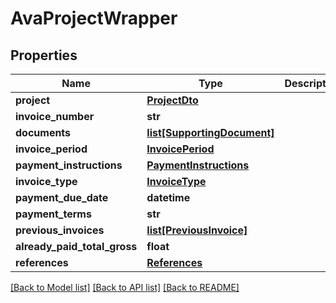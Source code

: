 # AvaProjectWrapper

## Properties
Name | Type | Description | Notes
------------ | ------------- | ------------- | -------------
**project** | [**ProjectDto**](ProjectDto.md) |  | 
**invoice_number** | **str** |  | [optional] 
**documents** | [**list[SupportingDocument]**](SupportingDocument.md) |  | [optional] 
**invoice_period** | [**InvoicePeriod**](InvoicePeriod.md) |  | [optional] 
**payment_instructions** | [**PaymentInstructions**](PaymentInstructions.md) |  | [optional] 
**invoice_type** | [**InvoiceType**](InvoiceType.md) |  | 
**payment_due_date** | **datetime** |  | [optional] 
**payment_terms** | **str** |  | [optional] 
**previous_invoices** | [**list[PreviousInvoice]**](PreviousInvoice.md) |  | [optional] 
**already_paid_total_gross** | **float** |  | 
**references** | [**References**](References.md) |  | [optional] 

[[Back to Model list]](../README.md#documentation-for-models) [[Back to API list]](../README.md#documentation-for-api-endpoints) [[Back to README]](../README.md)


